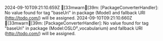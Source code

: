 2024-09-10T09:21:10.659Z [33mwarn[39m: [PackageConverterHandler]: No value found for tag "baseUri" in package (Model) and fallback URI (http://todo.com/) will be assigned.
2024-09-10T09:21:10.660Z [33mwarn[39m: [PackageConverterHandler]: No value found for tag "baseUri" in package (Model:OSLO²_vocabularium) and fallback URI (http://todo.com/) will be assigned.
